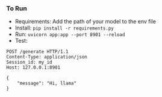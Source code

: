 ### To Run
- Requirements: Add the path of your model to the env file
- Install: `pip install -r requirements.py`
- Run: `uvicorn app:app --port 8901 --reload`
- Test: 
```
POST /generate HTTP/1.1
Content-Type: application/json
Session_id: my_id
Host: 127.0.0.1:8901

{
	"message": "Hi, llama"
}
```
